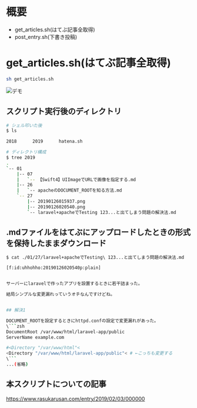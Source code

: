 # 概要

- get_articles.sh(はてぶ記事全取得)
- post_entry.sh(下書き投稿)

# get_articles.sh(はてぶ記事全取得)

```sh 
sh get_articles.sh
```
![デモ](https://cdn-ak.f.st-hatena.com/images/fotolife/r/rasukarusan/20190203/20190203002203.gif)

## スクリプト実行後のディレクトリ
```sh 
# シェル叩いた後
$ ls

2018      2019      hatena.sh

# ディレクトリ構成
$ tree 2019
.
`-- 01
    |-- 07
    |   `-- 【Swift4】UIImageでURLで画像を指定する.md
    |-- 26
    |   `-- apacheのDOCUMENT_ROOTを知る方法.md
    `-- 27
        |-- 20190126015937.png
        |-- 20190126020540.png
        `-- laravel+apacheでTesting 123...と出てしまう問題の解決法.md
```

## .mdファイルをはてぶにアップロードしたときの形式を保持したままダウンロード

```sh 
$ cat ./01/27/laravel+apacheでTesting\ 123...と出てしまう問題の解決法.md

[f:id:uhhohho:20190126020540p:plain]


サーバーにlaravelで作ったアプリを設置するときに若干詰まった。

結局シンプルな変更漏れっていうオチなんですけどね。


## 解決1

DOCUMENT_ROOTを設定するときにhttpd.confの設定で変更漏れがあった。
\```zsh
DocumentRoot /var/www/html/laravel-app/public
ServerName example.com

#<Directory "/var/www/html"<
<Directory "/var/www/html/laravel-app/public"< # ←こっちも変更する
\```
...(省略)

```

## 本スクリプトについての記事

https://www.rasukarusan.com/entry/2019/02/03/000000

